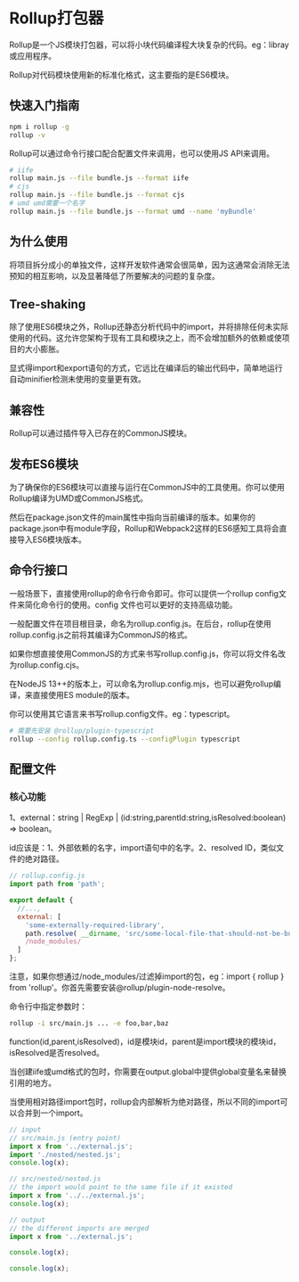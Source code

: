 # Rollup打包器

Rollup是一个JS模块打包器，可以将小块代码编译程大块复杂的代码。eg：libray或应用程序。

Rollup对代码模块使用新的标准化格式，这主要指的是ES6模块。

## 快速入门指南

```bash
npm i rollup -g
rollup -v
```
Rollup可以通过命令行接口配合配置文件来调用，也可以使用JS API来调用。

```bash
# iife
rollup main.js --file bundle.js --format iife
# cjs
rollup main.js --file bundle.js --format cjs
# umd umd需要一个名字
rollup main.js --file bundle.js --format umd --name 'myBundle'
```

## 为什么使用

将项目拆分成小的单独文件，这样开发软件通常会很简单，因为这通常会消除无法预知的相互影响，以及显著降低了所要解决的问题的复杂度。

## Tree-shaking

除了使用ES6模块之外，Rollup还静态分析代码中的import，并将排除任何未实际使用的代码。这允许您架构于现有工具和模块之上，而不会增加额外的依赖或使项目的大小膨胀。

显式得import和export语句的方式，它远比在编译后的输出代码中，简单地运行自动minifier检测未使用的变量更有效。

## 兼容性

Rollup可以通过插件导入已存在的CommonJS模块。

## 发布ES6模块

为了确保你的ES6模块可以直接与运行在CommonJS中的工具使用。你可以使用Rollup编译为UMD或CommonJS格式。

然后在package.json文件的main属性中指向当前编译的版本。如果你的package.json中有module字段，Rollup和Webpack2这样的ES6感知工具将会直接导入ES6模块版本。

## 命令行接口

一般场景下，直接使用rollup的命令行命令即可。你可以提供一个rollup config文件来简化命令行的使用。config 文件也可以更好的支持高级功能。

一般配置文件在项目根目录，命名为rollup.config.js。在后台，rollup在使用rollup.config.js之前将其编译为CommonJS的格式。

如果你想直接使用CommonJS的方式来书写rollup.config.js，你可以将文件名改为rollup.config.cjs。

在NodeJS 13++的版本上，可以命名为rollup.config.mjs，也可以避免rollup编译，来直接使用ES module的版本。

你可以使用其它语言来书写rollup.config文件。eg：typescript。

```bash
# 需要先安装 @rollup/plugin-typescript
rollup --config rollup.config.ts --configPlugin typescript
```

## 配置文件

### 核心功能

1、external：string | RegExp | (id:string,parentId:string,isResolved:boolean) => boolean。

id应该是：1、外部依赖的名字，import语句中的名字。2、resolved ID，类似文件的绝对路径。

```js
// rollup.config.js
import path from 'path';

export default {
  //...,
  external: [
    'some-externally-required-library',
    path.resolve( __dirname, 'src/some-local-file-that-should-not-be-bundled.js' ),
    /node_modules/
  ]
};
```

注意，如果你想通过/node_modules/过滤掉import的包，eg：import { rollup } from 'rollup'。你首先需要安装@rollup/plugin-node-resolve。

命令行中指定参数时：

```bash
rollup -i src/main.js ... -e foo,bar,baz
```

function(id,parent,isResolved)，id是模块id，parent是import模块的模块id，isResolved是否resolved。

当创建iife或umd格式的包时，你需要在output.global中提供global变量名来替换引用的地方。

当使用相对路径import包时，rollup会内部解析为绝对路径，所以不同的import可以合并到一个import。

```js
// input
// src/main.js (entry point)
import x from '../external.js';
import './nested/nested.js';
console.log(x);

// src/nested/nested.js
// the import would point to the same file if it existed
import x from '../../external.js';
console.log(x);

// output
// the different imports are merged
import x from '../external.js';

console.log(x);

console.log(x);
```


